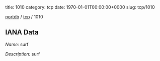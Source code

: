 title: 1010
category: tcp
date: 1970-01-01T00:00:00+0000
slug: tcp/1010

[portdb](/) / [tcp](/category/tcp.html) / 1010


## IANA Data

_Name:_ surf

_Description:_ surf

